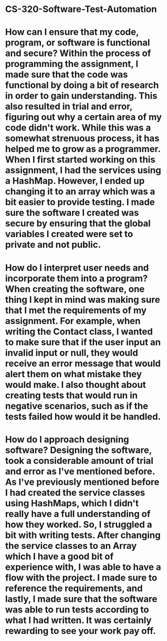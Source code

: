 # CS-320-Software-Test-Automation
   
 #   How can I ensure that my code, program, or software is functional and secure? Within the process of programming the assignment, I made sure that the code was functional by doing a bit of research in order to gain understanding. This also resulted in trial and error, figuring out why a certain area of my code didn't work. While this was a somewhat strenuous process, it has helped me to grow as a programmer. When I first started working on this assignment, I had the services using a HashMap. However, I ended up changing it to an array which was a bit easier to provide testing. I made sure the software I created was secure by ensuring that the global variables I created were set to private and not public. 
#    How do I interpret user needs and incorporate them into a program? When creating the software, one thing I kept in mind was making sure that I met the requirements of my assignment. For example, when writing the Contact class, I wanted to make sure that if the user input an invalid input or null, they would receive an error message that would alert them on what mistake they would make. I also thought about creating tests that would run in negative scenarios, such as if the tests failed how would it be handled. 
#    How do I approach designing software? Designing the software, took a considerable amount of trial and error as I've mentioned before. As I've previously mentioned before I had created the service classes using HashMaps, which I didn't really have a full understanding of how they worked. So, I struggled a bit with writing tests. After changing the service classes to an Array which I have a good bit of experience with, I was able to have a flow with the project. I made sure to reference the requirements, and lastly, I made sure that the software was able to run tests according to what I had written. It was certainly rewarding to see your work pay off.
